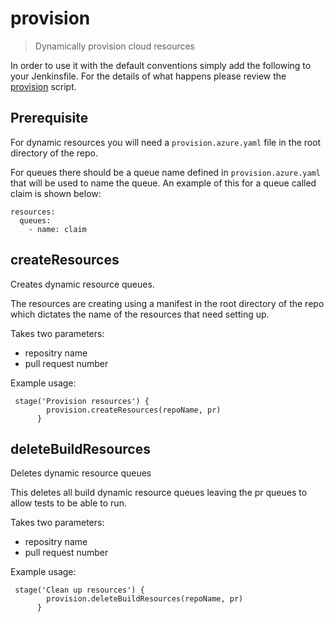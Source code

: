 # provision

> Dynamically provision cloud resources

In order to use it with the default conventions simply add the following to
your Jenkinsfile.
For the details of what happens please review the
[provision](provision.groovy) script.

## Prerequisite
For dynamic resources you will need a `provision.azure.yaml` file in the root directory of the repo.

For queues there should be a queue name defined in `provision.azure.yaml` that will be used to name the queue. An example of this for a queue called claim is shown below:

```
resources:
  queues:
    - name: claim
```
## createResources

Creates dynamic resource queues.

The resources are creating using a manifest in the root directory of the repo which dictates the name of the resources that need setting up.

Takes two parameters:
- repositry name
- pull request number

Example usage:
```
 stage('Provision resources') {
        provision.createResources(repoName, pr)
      }
```

## deleteBuildResources

Deletes dynamic resource queues

This deletes all build dynamic resource queues leaving the pr queues to allow tests to be able to run.

Takes two parameters:
- repositry name
- pull request number

Example usage:
```
 stage('Clean up resources') {
        provision.deleteBuildResources(repoName, pr)
      }
```